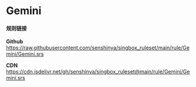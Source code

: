# Gemini

#### 规则链接

**Github**
https://raw.githubusercontent.com/senshinya/singbox_ruleset/main/rule/Gemini/Gemini.srs

**CDN**
https://cdn.jsdelivr.net/gh/senshinya/singbox_ruleset@main/rule/Gemini/Gemini.srs